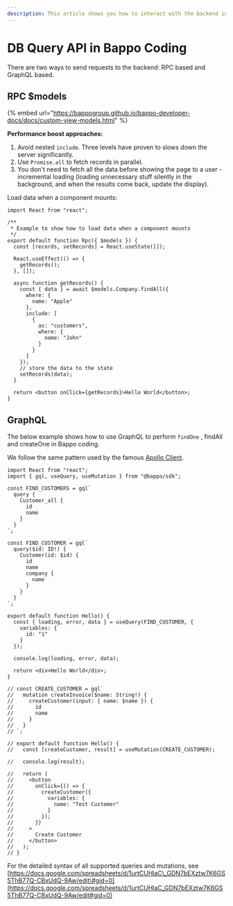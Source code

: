 ```yaml
---
description: This article shows you how to interact with the backend in Bappo coding.
---
```


# DB Query API in Bappo Coding

There are two ways to send requests to the backend: RPC based and GraphQL based.

## RPC $models

{% embed url="https://bappogroup.github.io/bappo-developer-docs/docs/custom-view-models.html" %}

**Performance boost approaches:**

1. Avoid nested `include`. Three levels have proven to slows down the server significantly.
2. Use `Promise.all` to fetch records in parallel.
3. You don't need to fetch all the data before showing the page to a user - incremental loading \(loading unnecessary stuff silently in the background, and when the results come back, update the display\).

Load data when a component mounts:

```text
import React from "react";

/**
 * Example to show how to load data when a component mounts
 */
export default function Rpc({ $models }) {
  const [records, setRecords] = React.useState([]);

  React.useEffect(() => {
    getRecords();
  }, []);

  async function getRecords() {
    const { data } = await $models.Company.findAll({
      where: {
        name: "Apple"
      },
      include: [
        {
          as: "customers",
          where: {
            name: "John"
          }
        }
      ]
    });
    // store the data to the state
    setRecords(data);
  }

  return <button onClick={getRecords}>Hello World</button>;
}

```

## GraphQL

The below example shows how to use GraphQL to perform `findOne` , findAll and createOne in Bappo coding. 

We follow the same pattern used by the famous [Apollo Client](https://www.apollographql.com/docs/react/get-started/). 

```text
import React from "react";
import { gql, useQuery, useMutation } from "@bappo/sdk";

const FIND_CUSTOMERS = gql`
  query {
    Customer_all {
      id
      name
    }
  }
`;

const FIND_CUSTOMER = gql`
  query($id: ID!) {
    Customer(id: $id) {
      id
      name
      company {
        name
      }
    }
  }
`;

export default function Hello() {
  const { loading, error, data } = useQuery(FIND_CUSTOMER, {
    variables: {
      id: "1"
    }
  });

  console.log(loading, error, data);

  return <div>Hello World</div>;
}

// const CREATE_CUSTOMER = gql`
//   mutation createInvoice($name: String!) {
//     createCustomer(input: { name: $name }) {
//       id
//       name
//     }
//   }
// `;

// export default function Hello() {
//   const [createCustomer, result] = useMutation(CREATE_CUSTOMER);

//   console.log(result);

//   return (
//     <button
//       onClick={() => {
//         createCustomer({
//           variables: {
//             name: "Test Customer"
//           }
//         });
//       }}
//     >
//       Create Customer
//     </button>
//   );
// }

```

For the detailed syntax of all supported queries and mutations, see [https://docs.google.com/spreadsheets/d/1urtCUHlaC\_GDN7bEXztw7K6GS5ThB77Q-CBxUdQ-9Aw/edit\#gid=0](https://docs.google.com/spreadsheets/d/1urtCUHlaC_GDN7bEXztw7K6GS5ThB77Q-CBxUdQ-9Aw/edit#gid=0)

